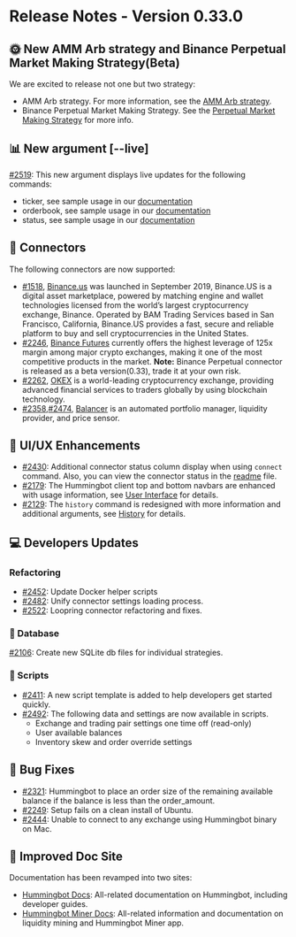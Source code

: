 # Release Notes - Version 0.33.0


## 🌞 New AMM Arb strategy and Binance Perpetual Market Making Strategy(Beta)

We are excited to release not one but two strategy:

- AMM Arb strategy. For more information, see the [AMM Arb strategy](/strategies/amm-arbitrage/).
- Binance Perpetual Market Making Strategy. See the [Perpetual Market Making Strategy](/strategies/perpetual-market-making/) for more info.

## 📊 New argument [--live]

[#2519](https://github.com/CoinAlpha/hummingbot/pull/2519): This new argument displays live updates for the following commands:

- ticker, see sample usage in our [documentation](/operation/checking-status/#view-market-ticker-prices)
- orderbook, see sample usage in our [documentation](/operation/checking-status/#view-market-order-book)
- status, see sample usage in our [documentation](/operation/checking-status/#get-live-bot-status)

## 🔗 Connectors

The following connectors are now supported:

- [#1518](https://github.com/CoinAlpha/hummingbot/issues/1518), [Binance.us](https://www.binance.us) was launched in September 2019, Binance.US is a digital asset marketplace, powered by matching engine and wallet technologies licensed from the world’s largest cryptocurrency exchange, Binance. Operated by BAM Trading Services based in San Francisco, California, Binance.US provides a fast, secure and reliable platform to buy and sell cryptocurrencies in the United States.
- [#2246](https://github.com/CoinAlpha/hummingbot/issues/2246), [Binance Futures](https://www.binance.com/en/futures) currently offers the highest leverage of 125x margin among major crypto exchanges, making it one of the most competitive products in the market. **Note:** Binance Perpetual connector is released as a beta version(0.33), trade it at your own risk.
- [#2262](https://github.com/CoinAlpha/hummingbot/pull/2262), [OKEX](https://www.okex.com/) is a world-leading cryptocurrency exchange, providing advanced financial services to traders globally by using blockchain technology.
- [#2358](https://github.com/CoinAlpha/hummingbot/issues/2358),[#2474](https://github.com/CoinAlpha/hummingbot/issues/2474), [Balancer](https://balancer.finance/) is an automated portfolio manager, liquidity provider, and price sensor.

## 🔄 UI/UX Enhancements

- [#2430](https://github.com/CoinAlpha/hummingbot/issues/2430): Additional connector status column display when using `connect` command. Also, you can view the connector status in the [readme](https://github.com/CoinAlpha/hummingbot/blob/master/README.md) file.
- [#2179](https://github.com/CoinAlpha/hummingbot/issues/2179): The Hummingbot client top and bottom navbars are enhanced with usage information, see [User Interface](/operation/user-interface/) for details.
- [#2129](https://github.com/CoinAlpha/hummingbot/issues/2129): The `history` command is redesigned with more information and additional arguments, see [History](/operation/performance-history/) for details.

## 💻 Developers Updates

### Refactoring

- [#2452](https://github.com/CoinAlpha/hummingbot/issues/2452): Update Docker helper scripts
- [#2482](https://github.com/CoinAlpha/hummingbot/issues/2482): Unify connector settings loading process.
- [#2522](https://github.com/CoinAlpha/hummingbot/pull/2522): Loopring connector refactoring and fixes.

### 📁 Database

[#2106](https://github.com/CoinAlpha/hummingbot/issues/2106): Create new SQLite db files for individual strategies.

### 🔧 Scripts

- [#2411](https://github.com/CoinAlpha/hummingbot/issues/2411): A new script template is added to help developers get started quickly.
- [#2492](https://github.com/CoinAlpha/hummingbot/issues/2492): The following data and settings are now available in scripts.
  - Exchange and trading pair settings one time off (read-only)
  - User available balances
  - Inventory skew and order override settings

## 🐞 Bug Fixes

- [#2321](https://github.com/CoinAlpha/hummingbot/issues/2321): Hummingbot to place an order size of the remaining available balance if the balance is less than the order_amount.
- [#2249](https://github.com/CoinAlpha/hummingbot/issues/2249): Setup fails on a clean install of Ubuntu.
- [#2444](https://github.com/CoinAlpha/hummingbot/issues/2444): Unable to connect to any exchange using Hummingbot binary on Mac.

## 📜 Improved Doc Site

Documentation has been revamped into two sites:

- [Hummingbot Docs](https://docs.hummingbot.io/): All-related documentation on Hummingbot, including developer guides.
- [Hummingbot Miner Docs](https://support.hummingbot.io/hc/en-us): All-related information and documentation on liquidity mining and Hummingbot Miner app.
